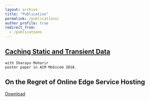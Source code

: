 ```yaml
---
layout: archive
title: "Publication"
permalink: /publications/
author_profile: true
redirect_from:
  - /publications
---
```

## [Caching Static and Transient Data](http://rsriprakash.github.io/files/Mobi_com_2018.pdf)
    with Sharayu Moharir
    poster paper in ACM Mobicom 2018.

## On the Regret of Online Edge Service Hosting
[Download](http://rsriprakash.github.io/files/sig_2022.pdf)
